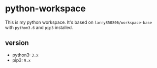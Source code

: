 # python-workspace

This is my python workspace. It's based on `larry850806/workspace-base` with `python3.6` and `pip3` installed.

## version

* python3: `3.x`
* pip3: `9.x`
